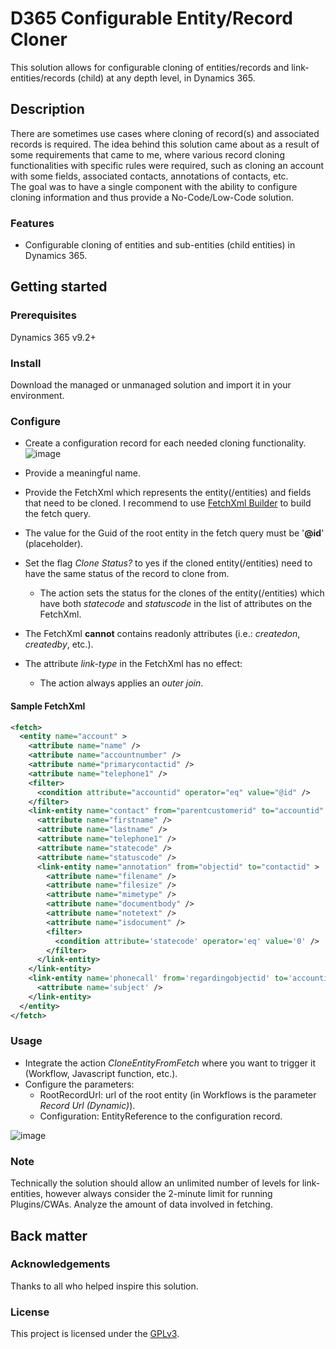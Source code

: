 # D365 Configurable Entity/Record Cloner

This solution allows for configurable cloning of entities/records and link-entities/records (child) at any depth level, in Dynamics 365.


## Description

There are sometimes use cases where cloning of record(s) and associated records is required.
The idea behind this solution came about as a result of some requirements that came to me, where various record cloning functionalities with specific rules were required, such as cloning an account with some fields, associated contacts, annotations of contacts, etc.
<br/> The goal was to have a single component with the ability to configure cloning information and thus provide a No-Code/Low-Code solution.


### Features

- Configurable cloning of entities and sub-entities (child entities) in Dynamics 365.

## Getting started

### Prerequisites

Dynamics 365 v9.2+

### Install

Download the managed or unmanaged solution and import it in your environment.

### Configure

- Create a configuration record for each needed cloning functionality.
![image](https://user-images.githubusercontent.com/34159960/208450207-1b69370c-6243-4deb-b04f-d8dfd26b4524.png)

  
- Provide a meaningful name.
- Provide the FetchXml which represents the entity(/entities) and fields that need to be cloned. I recommend to use [FetchXml Builder](https://www.xrmtoolbox.com/plugins/Cinteros.Xrm.FetchXmlBuilder) to build the fetch query.
- The value for the Guid of the root entity in the fetch query must be '<b>@id</b>' (placeholder).
- Set the flag <i>Clone Status?</i> to yes if the cloned entity(/entities) need to have the same status of the record to clone from.
    - The action sets the status for the clones of the entity(/entities) which have both <i>statecode</i> and <i>statuscode</i> in the list of attributes on the FetchXml.
- The FetchXml <b>cannot</b> contains readonly attributes (i.e.: <i>createdon</i>, <i>createdby</i>, etc.).
- The attribute <i>link-type</i> in the FetchXml has no effect:
  - The action always applies an <i>outer join</i>.
 
#### Sample FetchXml
~~~ xml
<fetch>
  <entity name="account" >
    <attribute name="name" />
    <attribute name="accountnumber" />
    <attribute name="primarycontactid" />
    <attribute name="telephone1" />
    <filter>
      <condition attribute="accountid" operator="eq" value="@id" />
    </filter>
    <link-entity name="contact" from="parentcustomerid" to="accountid" >
      <attribute name="firstname" />
      <attribute name="lastname" />
      <attribute name="telephone1" />
      <attribute name="statecode" />
      <attribute name="statuscode" />
      <link-entity name="annotation" from="objectid" to="contactid" >
        <attribute name="filename" />
        <attribute name="filesize" />
        <attribute name="mimetype" />
        <attribute name="documentbody" />
        <attribute name="notetext" />
        <attribute name="isdocument" />
        <filter>
          <condition attribute='statecode' operator='eq' value='0' />
        </filter>
      </link-entity>
    </link-entity>
    <link-entity name='phonecall' from='regardingobjectid' to='accountid' >
      <attribute name='subject' />
    </link-entity>
  </entity>
</fetch>
~~~

### Usage

- Integrate the action <i>CloneEntityFromFetch</i> where you want to trigger it (Workflow, Javascript function, etc.).
- Configure the parameters:
    - RootRecordUrl: url of the root entity (in Workflows is the parameter <i>Record Url (Dynamic)</i>).
    - Configuration: EntityReference to the configuration record.

![image](https://user-images.githubusercontent.com/34159960/207928348-7b96b22c-001c-4874-b995-5bae46bff558.png)


### Note

Technically the solution should allow an unlimited number of levels for link-entities, however always consider the 2-minute limit for running Plugins/CWAs. Analyze the amount of data involved in fetching.


## Back matter

### Acknowledgements

Thanks to all who helped inspire this solution.

### License

This project is licensed under the [GPLv3](https://www.gnu.org/licenses/gpl-3.0.html).
